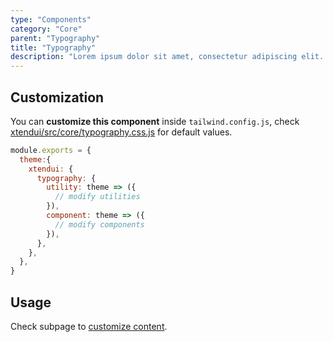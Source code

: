 ```yaml
---
type: "Components"
category: "Core"
parent: "Typography"
title: "Typography"
description: "Lorem ipsum dolor sit amet, consectetur adipiscing elit. Nunc tempus laoreet leo sit amet iaculis."
---
```


## Customization

You can **customize this component** inside `tailwind.config.js`, check [xtendui/src/core/typography.css.js](https://github.com/minimit/xtendui/blob/master/src/core/typography.css.js) for default values.

```jsx
module.exports = {
  theme:{
    xtendui: {
      typography: {
        utility: theme => ({
          // modify utilities
        }),
        component: theme => ({
          // modify components
        }),
      },
    },
  },
}
```

## Usage

Check subpage to [customize content](/components/core/typography/content).
